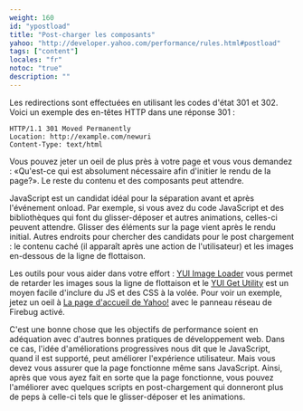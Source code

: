 ```yaml
---
weight: 160
id: "ypostload"
title: "Post-charger les composants"
yahoo: "http://developer.yahoo.com/performance/rules.html#postload"
tags: ["content"]
locales: "fr"
notoc: "true"
description: ""
---
```


Les redirections sont effectuées en utilisant les codes d'état 301 et 302. Voici un exemple des en-têtes HTTP dans une réponse 301 :

~~~
HTTP/1.1 301 Moved Permanently
Location: http://example.com/newuri
Content-Type: text/html
~~~

Vous pouvez jeter un oeil de plus près à votre page et vous vous demandez : «Qu'est-ce qui est absolument nécessaire afin d'initier le rendu de la page?». Le reste du contenu et des composants peut attendre.

JavaScript est un candidat idéal pour la séparation avant et après l'événement onload. Par exemple, si vous avez du code JavaScript et des bibliothèques qui font du glisser-déposer et autres animations, celles-ci peuvent attendre. Glisser des éléments sur la page vient après le rendu initial. Autres endroits pour chercher des candidats pour le post chargement : le contenu caché (il apparaît après une action de l'utilisateur) et les images en-dessous de la ligne de flottaison.

Les outils pour vous aider dans votre effort : [YUI Image Loader](http://developer.yahoo.com/yui/imageloader/) vous permet de retarder les images sous la ligne de flottaison et le [YUI Get Utility](http://developer.yahoo.com/yui/get/) est un moyen facile d'inclure du JS et des CSS à la volée. Pour voir un exemple, jetez un oeil à [La page d'accueil de Yahoo!]( http://www.yahoo.com) avec le panneau réseau de Firebug activé.

C'est une bonne chose que les objectifs de performance soient en adéquation avec d'autres bonnes pratiques de développement web. Dans ce cas, l'idée d'améliorations progressives nous dit que le JavaScript, quand il est supporté, peut améliorer l'expérience utilisateur. Mais vous devez vous assurer que la page fonctionne même sans JavaScript. Ainsi, après que vous ayez fait en sorte que la page fonctionne, vous pouvez l'améliorer avec quelques scripts en post-chargement qui donneront plus de peps à celle-ci tels que le glisser-déposer et les animations.